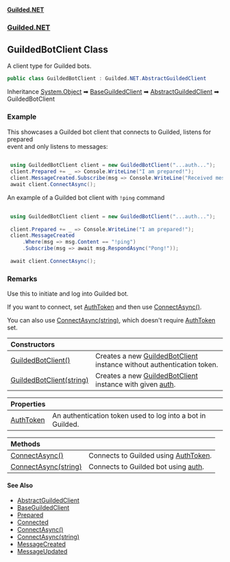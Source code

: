 
#### [Guilded.NET](Guilded_NET 'Guilded_NET')
### [Guilded.NET](Guilded_NET#Guilded_NET 'Guilded.NET')
## GuildedBotClient Class
A client type for Guilded bots.  
```csharp
public class GuildedBotClient : Guilded.NET.AbstractGuildedClient
```

Inheritance [System.Object](https://docs.microsoft.com/en-us/dotnet/api/System.Object 'System.Object') &#x27A1; [BaseGuildedClient](BaseGuildedClient 'Guilded.NET.Base.BaseGuildedClient') &#x27A1; [AbstractGuildedClient](AbstractGuildedClient 'Guilded.NET.AbstractGuildedClient') &#x27A1; GuildedBotClient  
### Example
This showcases a Guilded bot client that connects to Guilded, listens for prepared  
 event and only listens to messages:

```csharp
  
 using GuildedBotClient client = new GuildedBotClient("...auth...");  
 client.Prepared += _ => Console.WriteLine("I am prepared!");  
 client.MessageCreated.Subscribe(msg => Console.WriteLine("Received message with content:\n{0}", msg.Content));  
 await client.ConnectAsync();  
 ```


An example of a Guilded bot client with `!ping` command

```csharp
  
 using GuildedBotClient client = new GuildedBotClient("...auth...");  
  
 client.Prepared += _ => Console.WriteLine("I am prepared!");  
 client.MessageCreated  
     .Where(msg => msg.Content == "!ping")  
     .Subscribe(msg => await msg.RespondAsync("Pong!"));  
  
 await client.ConnectAsync();  
 ```
### Remarks
Use this to initiate and log into Guilded bot.



If you want to connect, set [AuthToken](GuildedBotClient_AuthToken 'Guilded.NET.GuildedBotClient.AuthToken') and then use [ConnectAsync()](GuildedBotClient_ConnectAsync() 'Guilded.NET.GuildedBotClient.ConnectAsync()').



You can also use [ConnectAsync(string)](GuildedBotClient_ConnectAsync(string) 'Guilded.NET.GuildedBotClient.ConnectAsync(string)'), which doesn't require [AuthToken](GuildedBotClient_AuthToken 'Guilded.NET.GuildedBotClient.AuthToken') set.

| Constructors | |
| :--- | :--- |
| [GuildedBotClient()](GuildedBotClient_GuildedBotClient() 'Guilded.NET.GuildedBotClient.GuildedBotClient()') | Creates a new [GuildedBotClient](GuildedBotClient 'Guilded.NET.GuildedBotClient') instance without authentication token.<br/> |
| [GuildedBotClient(string)](GuildedBotClient_GuildedBotClient(string) 'Guilded.NET.GuildedBotClient.GuildedBotClient(string)') | Creates a new [GuildedBotClient](GuildedBotClient 'Guilded.NET.GuildedBotClient') instance with given [auth](GuildedBotClient_GuildedBotClient(string)#Guilded_NET_GuildedBotClient_GuildedBotClient(string)_auth 'Guilded.NET.GuildedBotClient.GuildedBotClient(string).auth').<br/> |

| Properties | |
| :--- | :--- |
| [AuthToken](GuildedBotClient_AuthToken 'Guilded.NET.GuildedBotClient.AuthToken') | An authentication token used to log into a bot in Guilded.<br/> |

| Methods | |
| :--- | :--- |
| [ConnectAsync()](GuildedBotClient_ConnectAsync() 'Guilded.NET.GuildedBotClient.ConnectAsync()') | Connects to Guilded using [AuthToken](GuildedBotClient_AuthToken 'Guilded.NET.GuildedBotClient.AuthToken').<br/> |
| [ConnectAsync(string)](GuildedBotClient_ConnectAsync(string) 'Guilded.NET.GuildedBotClient.ConnectAsync(string)') | Connects to Guilded bot using [auth](GuildedBotClient_ConnectAsync(string)#Guilded_NET_GuildedBotClient_ConnectAsync(string)_auth 'Guilded.NET.GuildedBotClient.ConnectAsync(string).auth').<br/> |

#### See Also
- [AbstractGuildedClient](AbstractGuildedClient 'Guilded.NET.AbstractGuildedClient')
- [BaseGuildedClient](BaseGuildedClient 'Guilded.NET.Base.BaseGuildedClient')
- [Prepared](AbstractGuildedClient_Prepared 'Guilded.NET.AbstractGuildedClient.Prepared')
- [Connected](BaseGuildedClient_Connected 'Guilded.NET.Base.BaseGuildedClient.Connected')
- [ConnectAsync()](GuildedBotClient_ConnectAsync() 'Guilded.NET.GuildedBotClient.ConnectAsync()')
- [ConnectAsync(string)](GuildedBotClient_ConnectAsync(string) 'Guilded.NET.GuildedBotClient.ConnectAsync(string)')
- [MessageCreated](AbstractGuildedClient_MessageCreated 'Guilded.NET.AbstractGuildedClient.MessageCreated')
- [MessageUpdated](AbstractGuildedClient_MessageUpdated 'Guilded.NET.AbstractGuildedClient.MessageUpdated')

